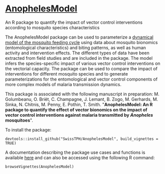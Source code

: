 # [AnophelesModel](https://swisstph.github.io/AnophelesModel/) 
An R package to quantify the impact of vector control interventions according to mosquito species characteristics 

The AnophelesModel package can be used to parameterize a [dynamical model of the mosquito feeding cycle](https://www.tandfonline.com/doi/full/10.1080/17513750701769857) using data about mosquito bionomics (entomological characteristics) and biting patterns, as well as human activity and intervention effects. The different types of data have been extracted from field studies and are included in the package. The model infers the species-specific impact of various vector control interventions on the vectorial capacity. The package can be used to compare the impact of interventions for different mosquito species and to generate parameterizations for the entomological and vector control components of more complex models of malaria transmission dynamics.

This package is associated with the following manuscript in preparation:
M. Golumbeanu, O. Briët, C. Champagne, J. Lemant, B. Zogo, M. Gerhards, M. Sinka, N. Chitnis, M. Penny, E. Pothin, T. Smith. "**AnophelesModel: An R package to quantify the effect of vector bionomics on the impact of vector control interventions against malaria transmitted by *Anopheles* mosquitoes**".

To install the package:
```{r}
devtools::install_github("SwissTPH/AnophelesModel", build_vignettes = TRUE)
```
A documentation describing the package use cases and functions is available [here](https://swisstph.github.io/AnophelesModel/articles/AnophelesModel.html) and can also be accessed using the following R command:
```{r}
browseVignettes(AnophelesModel)
```
